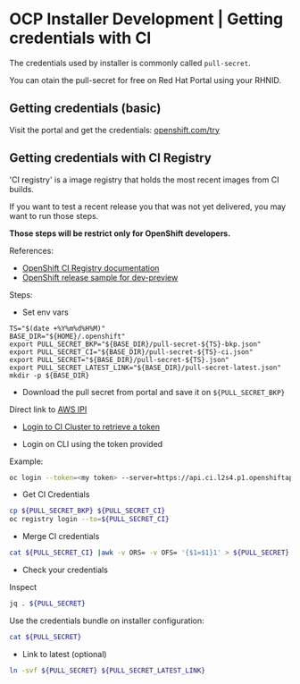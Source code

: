 # OCP Installer Development | Getting credentials with CI

The credentials used by installer is commonly called `pull-secret`.

You can otain the pull-secret for free on Red Hat Portal using your RHNID.

## Getting credentials (basic)

Visit the portal and get the credentials: [openshift.com/try](https://openshift.com/try)

> 

## Getting credentials with CI Registry

'CI registry' is a image registry that holds the most recent images from CI builds.

If you want to test a recent release you that was not yet delivered, you may want to run those steps.

**Those steps will be restrict only for OpenShift developers.**

References:

- [OpenShift CI Registry documentation](https://registry.ci.openshift.org/)
- [OpenShift release sample for dev-preview](https://mirror2.openshift.com/pub/openshift-v4/x86_64/clients/ocp-dev-preview/latest-4.10/release.txt)


Steps:

- Set env vars

``` shell
TS="$(date +%Y%m%d%H%M)"
BASE_DIR="${HOME}/.openshift"
export PULL_SECRET_BKP="${BASE_DIR}/pull-secret-${TS}-bkp.json"
export PULL_SECRET_CI="${BASE_DIR}/pull-secret-${TS}-ci.json"
export PULL_SECRET="${BASE_DIR}/pull-secret-${TS}.json"
export PULL_SECRET_LATEST_LINK="${BASE_DIR}/pull-secret-latest.json"
mkdir -p ${BASE_DIR}
```

- Download the pull secret from portal and save it on `${PULL_SECRET_BKP}`

Direct link to [AWS IPI](https://console.redhat.com/openshift/install/aws/installer-provisioned)

- [Login to CI Cluster to retrieve a token](https://oauth-openshift.apps.ci.l2s4.p1.openshiftapps.com/oauth/token/display)

- Login on CLI using the token provided

Example:
```bash
oc login --token=<my token> --server=https://api.ci.l2s4.p1.openshiftapps.com:6443
```

- Get CI Credentials

```bash
cp ${PULL_SECRET_BKP} ${PULL_SECRET_CI}
oc registry login --to=${PULL_SECRET_CI}
```

- Merge CI credentials

```bash
cat ${PULL_SECRET_CI} |awk -v ORS= -v OFS= '{$1=$1}1' > ${PULL_SECRET}
```

- Check your credentials

Inspect
```bash
jq . ${PULL_SECRET}
```

Use the credentials bundle on installer configuration:
```bash
cat ${PULL_SECRET}
```

- Link to latest (optional)

```bash
ln -svf ${PULL_SECRET} ${PULL_SECRET_LATEST_LINK}
```
